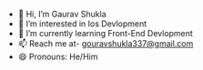 - 👋 Hi, I’m Gaurav Shukla
- 👀 I’m interested in Ios Devlopment
- 🌱 I’m currently learning Front-End Devlopment
- 📫 Reach me at- gouravshukla337@gmail.com
- 😄 Pronouns: He/Him

<!---
GodZilla-7/GodZilla-7 is a ✨ special ✨ repository because its `README.md` (this file) appears on your GitHub profile.
You can click the Preview link to take a look at your changes.
--->
